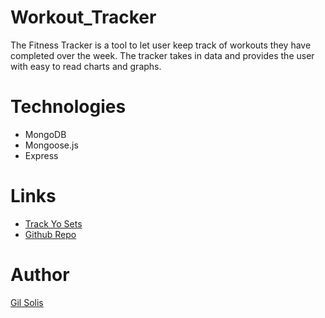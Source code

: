 # Workout_Tracker

The Fitness Tracker is a tool to let user keep track of workouts they have completed over the week. The tracker takes in data and provides the user with easy to read charts and graphs. 

# Technologies
  * MongoDB
  * Mongoose.js
  * Express
  
# Links
 * [Track Yo Sets](https://trackyosets.herokuapp.com/)
 * [Github Repo](https://github.com/GilSolis/Workout_Tracker)


# Author
[Gil Solis](https://github.com/GilSolis)
  
